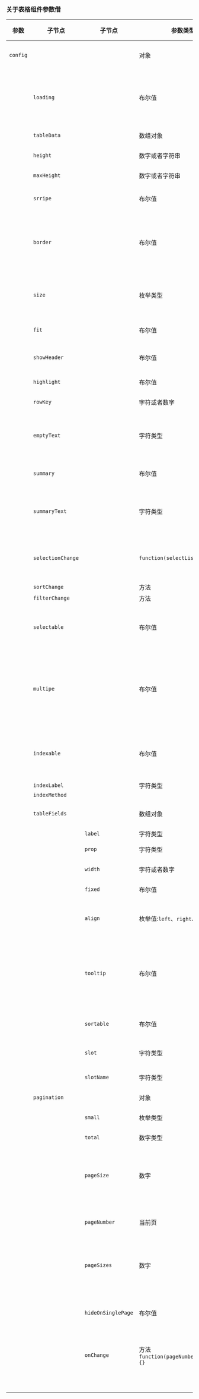 ### 关于表格组件参数借

| 参数     | 子节点            | 子节点             | 参数类型                              | 参数说明                              |
| -------- | ----------------- | ------------------ | ------------------------------------- | ------------------------------------- |
| `config` |                   |                    | 对象                                  | 根节点参数                            |
|          | `loading`         |                    | 布尔值                                | 数据加载中，默认值为空                |
|          | `tableData`       |                    | 数组对象                              | 表格数据                              |
|          | `height`          |                    | 数字或者字符串                        | 表格高度                              |
|          | `maxHeight`       |                    | 数字或者字符串                        | 最大高度                              |
|          | `srripe`          |                    | 布尔值                                | 默认为`true`                          |
|          | `border`          |                    | 布尔值                                | 是否显示边框，默认为`true`            |
|          | `size`            |                    | 枚举类型                              | 表格大小默认值为`small`               |
|          | `fit`             |                    | 布尔值                                | 默认值为`true`                        |
|          | `showHeader`      |                    | 布尔值                                | 是否显示表头                          |
|          | `highlight`       |                    | 布尔值                                | 是否高亮                              |
|          | `rowKey`          |                    | 字符或者数字                          | 表格主键                              |
|          | `emptyText`       |                    | 字符类型                              | 表格没数据显示内容                    |
|          | `summary`         |                    | 布尔值                                | 是否显示合计                          |
|          | `summaryText`     |                    | 字符类型                              | 汇总文案，默认合计                    |
|          | `selectionChange` |                    | `function(selectList){}`              | 开启单选多选选中的                    |
|          | `sortChange`      |                    | 方法                                  |                                       |
|          | `filterChange`    |                    | 方法                                  |                                       |
|          | `selectable`      |                    | 布尔值                                | 是否开启单选或者多选                  |
|          | `multipe`         |                    | 布尔值                                | 区分单选多选，`true`多选，`false`单选 |
|          | `indexable`       |                    | 布尔值                                | 是否开启序列号，默认`true`            |
|          | `indexLabel`      |                    | 字符类型                              | 文案                                  |
|          | `indexMethod`     |                    |                                       |                                       |
|          | `tableFields`     |                    | 数组对象                              | 表格头信息                            |
|          |                   | `label`            | 字符类型                              | 文案                                  |
|          |                   | `prop`             | 字符类型                              | 唯一区分                              |
|          |                   | `width`            | 字符或者数字                          | 列宽度                                |
|          |                   | `fixed`            | 布尔值                                | 是否固定                              |
|          |                   | `align`            | 枚举值:`left`、`right`、`center`      | 表格中对其方式                        |
|          |                   | `tooltip`          | 布尔值                                | 文案过长是否提示，默认为true          |
|          |                   | `sortable`         | 布尔值                                | 是否开启排序                          |
|          |                   | `slot`             | 字符类型                              | 是否为插槽                            |
|          |                   | `slotName`         | 字符类型                              | 插槽名称                              |
|          | `pagination`      |                    | 对象                                  | 分页对象                              |
|          |                   | `small`            | 枚举类型                              | 分页大小                              |
|          |                   | `total`            | 数字类型                              | 总条数                                |
|          |                   | `pageSize`         | 数字                                  | 一页显示多少条，默认10条              |
|          |                   | `pageNumber`       | 当前页                                | 当前页，默认为1                       |
|          |                   | `pageSizes`        | 数字                                  | 默认[10, 20, 30, 40, 50]              |
|          |                   | `hideOnSinglePage` | 布尔值                                | 一页的时候是否隐藏                    |
|          |                   | `onChange`         | 方法`function(pageNumber,pageSize){}` | 修改分页的方法                        |
|          |                   |                    |                                       |                                       |
|          |                   |                    |                                       |                                       |
|          |                   |                    |                                       |                                       |
|          |                   |                    |                                       |                                       |
|          |                   |                    |                                       |                                       |
|          |                   |                    |                                       |                                       |
|          |                   |                    |                                       |                                       |
|          |                   |                    |                                       |                                       |

